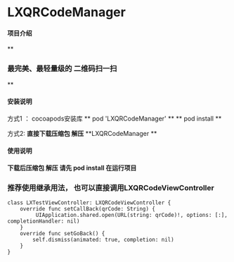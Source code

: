 # LXQRCodeManager

#### 项目介绍
 **

### 最完美、最轻量级的 二维码扫一扫
** 

#### 安装说明
方式1 ： cocoapods安装库 
        ** pod 'LXQRCodeManager' **
        ** pod install ** 

方式2:   **直接下载压缩包 解压**    **LXQRCodeManager **   

#### 使用说明
 **下载后压缩包 解压   请先 pod install  在运行项目** 
  
  ### 推荐使用继承用法，  也可以直接调用LXQRCodeViewController
```
class LXTestViewController: LXQRCodeViewController {
    override func setCallBack(qrCode: String) {
         UIApplication.shared.open(URL(string: qrCode)!, options: [:], completionHandler: nil)
    }
    override func setGoBack() {
        self.dismiss(animated: true, completion: nil)
    }
}

```

